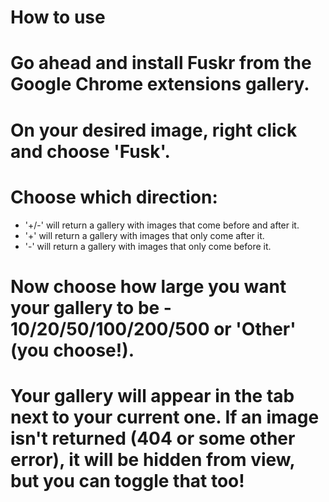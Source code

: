 How to use
==========

# Go ahead and install Fuskr from the Google Chrome extensions gallery.
# On your desired image, right click and choose 'Fusk'.
# Choose which direction:
  * '+/-' will return a gallery with images that come before and after it.
  * '+' will return a gallery with images that only come after it.
  * '-' will return a gallery with images that only come before it.
# Now choose how large you want your gallery to be - 10/20/50/100/200/500 or 'Other' (you choose!).
# Your gallery will appear in the tab next to your current one. If an image isn't returned (404 or some other error), it will be hidden from view, but you can toggle that too!
